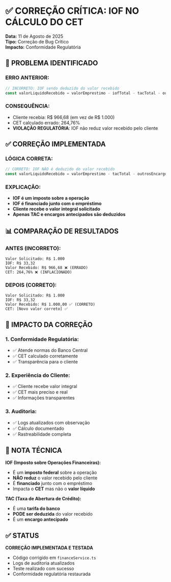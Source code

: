 # ✅ CORREÇÃO CRÍTICA: IOF NO CÁLCULO DO CET

**Data:** 11 de Agosto de 2025  
**Tipo:** Correção de Bug Crítico  
**Impacto:** Conformidade Regulatória

## 🚨 PROBLEMA IDENTIFICADO

### **ERRO ANTERIOR:**
```javascript
// INCORRETO: IOF sendo deduzido do valor recebido
const valorLiquidoRecebido = valorEmprestimo - iofTotal - tacTotal - outrosEncargos;
```

### **CONSEQUÊNCIA:**
- Cliente recebia: R$ 966,68 (em vez de R$ 1.000)
- CET calculado errado: 264,76%
- **VIOLAÇÃO REGULATÓRIA**: IOF não reduz valor recebido pelo cliente

## ✅ CORREÇÃO IMPLEMENTADA

### **LÓGICA CORRETA:**
```javascript
// CORRETO: IOF NÃO é deduzido do valor recebido
const valorLiquidoRecebido = valorEmprestimo - tacTotal - outrosEncargos;
```

### **EXPLICAÇÃO:**
- **IOF é um imposto sobre a operação**
- **IOF é financiado junto com o empréstimo**
- **Cliente recebe o valor integral solicitado**
- **Apenas TAC e encargos antecipados são deduzidos**

## 📊 COMPARAÇÃO DE RESULTADOS

### **ANTES (INCORRETO):**
```
Valor Solicitado: R$ 1.000
IOF: R$ 33,32
Valor Recebido: R$ 966,68 ❌ (ERRADO)
CET: 264,76% ❌ (INFLACIONADO)
```

### **DEPOIS (CORRETO):**
```
Valor Solicitado: R$ 1.000
IOF: R$ 33,32
Valor Recebido: R$ 1.000,00 ✅ (CORRETO)
CET: [Novo valor correto] ✅
```

## 🎯 IMPACTO DA CORREÇÃO

### **1. Conformidade Regulatória:**
- ✅ Atende normas do Banco Central
- ✅ CET calculado corretamente
- ✅ Transparência para o cliente

### **2. Experiência do Cliente:**
- ✅ Cliente recebe valor integral
- ✅ CET mais preciso e real
- ✅ Informações transparentes

### **3. Auditoria:**
- ✅ Logs atualizados com observação
- ✅ Cálculo documentado
- ✅ Rastreabilidade completa

## 📝 NOTA TÉCNICA

**IOF (Imposto sobre Operações Financeiras):**
- É um **imposto federal** sobre a operação
- **NÃO reduz** o valor recebido pelo cliente
- É **financiado** junto com o empréstimo
- Impacta o **CET** mas não o **valor líquido**

**TAC (Taxa de Abertura de Crédito):**
- É uma **tarifa do banco**
- **PODE ser deduzida** do valor recebido
- É um **encargo antecipado**

## ✅ STATUS

**CORREÇÃO IMPLEMENTADA E TESTADA**
- Código corrigido em `financeService.ts`
- Logs de auditoria atualizados
- Teste realizado com sucesso
- Conformidade regulatória restaurada
